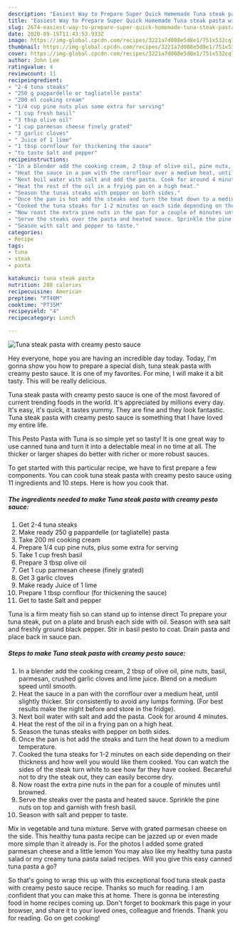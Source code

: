 ```yaml
---
description: "Easiest Way to Prepare Super Quick Homemade Tuna steak pasta with creamy pesto sauce"
title: "Easiest Way to Prepare Super Quick Homemade Tuna steak pasta with creamy pesto sauce"
slug: 2674-easiest-way-to-prepare-super-quick-homemade-tuna-steak-pasta-with-creamy-pesto-sauce
date: 2020-09-15T11:43:53.933Z
image: https://img-global.cpcdn.com/recipes/3221a7d008e5d8e1/751x532cq70/tuna-steak-pasta-with-creamy-pesto-sauce-recipe-main-photo.jpg
thumbnail: https://img-global.cpcdn.com/recipes/3221a7d008e5d8e1/751x532cq70/tuna-steak-pasta-with-creamy-pesto-sauce-recipe-main-photo.jpg
cover: https://img-global.cpcdn.com/recipes/3221a7d008e5d8e1/751x532cq70/tuna-steak-pasta-with-creamy-pesto-sauce-recipe-main-photo.jpg
author: John Lee
ratingvalue: 4
reviewcount: 11
recipeingredient:
- "2-4 tuna steaks"
- "250 g pappardelle or tagliatelle pasta"
- "200 ml cooking cream"
- "1/4 cup pine nuts plus some extra for serving"
- "1 cup fresh basil"
- "3 tbsp olive oil"
- "1 cup parmesan cheese finely grated"
- "3 garlic cloves"
- " Juice of 1 lime"
- "1 tbsp cornflour for thickening the sauce"
- "to taste Salt and pepper"
recipeinstructions:
- "In a blender add the cooking cream, 2 tbsp of olive oil, pine nuts, basil, parmesan, crushed garlic cloves and lime juice. Blend on a medium speed until smooth."
- "Heat the sauce in a pan with the cornflour over a medium heat, until slightly thicker. Stir consistently to avoid any lumps forming. (For best results make the night before and store in the fridge)."
- "Next boil water with salt and add the pasta. Cook for around 4 minutes."
- "Heat the rest of the oil in a frying pan on a high heat."
- "Season the tunas steaks with pepper on both sides."
- "Once the pan is hot add the steaks and turn the heat down to a medium temperature."
- "Cooked the tuna steaks for 1-2 minutes on each side depending on their thickness and how well you would like them cooked. You can watch the sides of the steak turn white to see how far they have cooked. Becareful not to dry the steak out, they can easily become dry."
- "Now roast the extra pine nuts in the pan for a couple of minutes until browned."
- "Serve the steaks over the pasta and heated sauce. Sprinkle the pine nuts on top and garnish with fresh basil."
- "Season with salt and pepper to taste."
categories:
- Recipe
tags:
- tuna
- steak
- pasta

katakunci: tuna steak pasta 
nutrition: 280 calories
recipecuisine: American
preptime: "PT40M"
cooktime: "PT35M"
recipeyield: "4"
recipecategory: Lunch

---
```



![Tuna steak pasta with creamy pesto sauce](https://img-global.cpcdn.com/recipes/3221a7d008e5d8e1/751x532cq70/tuna-steak-pasta-with-creamy-pesto-sauce-recipe-main-photo.jpg)

Hey everyone, hope you are having an incredible day today. Today, I'm gonna show you how to prepare a special dish, tuna steak pasta with creamy pesto sauce. It is one of my favorites. For mine, I will make it a bit tasty. This will be really delicious.

Tuna steak pasta with creamy pesto sauce is one of the most favored of current trending foods in the world. It's appreciated by millions every day. It's easy, it's quick, it tastes yummy. They are fine and they look fantastic. Tuna steak pasta with creamy pesto sauce is something that I have loved my entire life.

This Pesto Pasta with Tuna is so simple yet so tasty! It is one great way to use canned tuna and turn it into a delectable meal in no time at all. The thicker or larger shapes do better with richer or more robust sauces.


To get started with this particular recipe, we have to first prepare a few components. You can cook tuna steak pasta with creamy pesto sauce using 11 ingredients and 10 steps. Here is how you cook that.

<!--inarticleads1-->

##### The ingredients needed to make Tuna steak pasta with creamy pesto sauce:

1. Get 2-4 tuna steaks
1. Make ready 250 g pappardelle (or tagliatelle) pasta
1. Take 200 ml cooking cream
1. Prepare 1/4 cup pine nuts, plus some extra for serving
1. Take 1 cup fresh basil
1. Prepare 3 tbsp olive oil
1. Get 1 cup parmesan cheese (finely grated)
1. Get 3 garlic cloves
1. Make ready  Juice of 1 lime
1. Prepare 1 tbsp cornflour (for thickening the sauce)
1. Get to taste Salt and pepper


Tuna is a firm meaty fish so can stand up to intense direct To prepare your tuna steak, put on a plate and brush each side with oil. Season with sea salt and freshly ground black pepper. Stir in basil pesto to coat. Drain pasta and place back in sauce pan. 

<!--inarticleads2-->

##### Steps to make Tuna steak pasta with creamy pesto sauce:

1. In a blender add the cooking cream, 2 tbsp of olive oil, pine nuts, basil, parmesan, crushed garlic cloves and lime juice. Blend on a medium speed until smooth.
1. Heat the sauce in a pan with the cornflour over a medium heat, until slightly thicker. Stir consistently to avoid any lumps forming. (For best results make the night before and store in the fridge).
1. Next boil water with salt and add the pasta. Cook for around 4 minutes.
1. Heat the rest of the oil in a frying pan on a high heat.
1. Season the tunas steaks with pepper on both sides.
1. Once the pan is hot add the steaks and turn the heat down to a medium temperature.
1. Cooked the tuna steaks for 1-2 minutes on each side depending on their thickness and how well you would like them cooked. You can watch the sides of the steak turn white to see how far they have cooked. Becareful not to dry the steak out, they can easily become dry.
1. Now roast the extra pine nuts in the pan for a couple of minutes until browned.
1. Serve the steaks over the pasta and heated sauce. Sprinkle the pine nuts on top and garnish with fresh basil.
1. Season with salt and pepper to taste.


Mix in vegetable and tuna mixture. Serve with grated parmesan cheese on the side. This healthy tuna pasta recipe can be jazzed up or even made more simple than it already is. For the photos I added some grated parmesan cheese and a little lemon You may also like my healthy tuna pasta salad or my creamy tuna pasta salad recipes. Will you give this easy canned tuna pasta a go? 

So that's going to wrap this up with this exceptional food tuna steak pasta with creamy pesto sauce recipe. Thanks so much for reading. I am confident that you can make this at home. There is gonna be interesting food in home recipes coming up. Don't forget to bookmark this page in your browser, and share it to your loved ones, colleague and friends. Thank you for reading. Go on get cooking!
